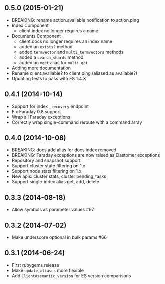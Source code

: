 ## 0.5.0 (2015-01-21)
- BREAKING: rename action.available notification to action.ping
- Index Component
  - client.index no longer requires a name
- Documents Component
  - client.docs no longer requires an index name
  - added an `exists?` method
  - added `termvector` and `multi_termvectors` methods
  - added a `search_shards` method
  - added an `mget` alias for `multi_get`
- Adding more documentation
- Rename client.available? to client.ping (aliased as available?)
- Updating tests to pass with ES 1.4.X

## 0.4.1 (2014-10-14)
- Support for index `_recovery` endpoint
- Fix Faraday 0.8 support
- Wrap all Faraday exceptions
- Correctly wrap single-command reroute with a command array

## 0.4.0 (2014-10-08)
- BREAKING: docs.add alias for docs.index removed
- BREAKING: Faraday exceptions are now raised as Elastomer exceptions
- Repository and snapshot support
- Support cluster state filtering on 1.x
- Support node stats filtering on 1.x
- New apis: cluster stats, cluster pending\_tasks
- Support single-index alias get, add, delete

## 0.3.3 (2014-08-18)
- Allow symbols as parameter values #67

## 0.3.2 (2014-07-02)
- Make underscore optional in bulk params #66

## 0.3.1 (2014-06-24)
- First rubygems release
- Make `update_aliases` more flexible
- Add `Client#semantic_version` for ES version comparisons
